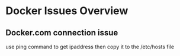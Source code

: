 # Docker Issues Overview

## Docker.com connection issue

   use ping command to get ipaddress then copy it to the /etc/hosts file